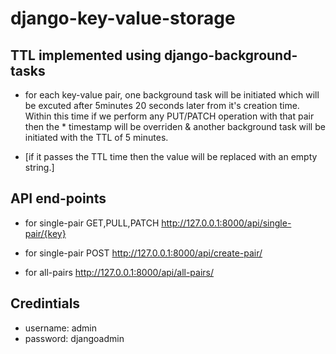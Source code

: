 # django-key-value-storage

## TTL implemented using django-background-tasks
* for each key-value pair, one background task will be initiated which will be excuted after 5minutes 20 seconds later from it's creation time. Within this time if we perform any PUT/PATCH operation with that pair then the * timestamp will be overriden & another background task will be initiated with the TTL of 5 minutes.

* [if it passes the TTL time then the value will be replaced with an empty string.]

## API end-points

* for single-pair GET,PULL,PATCH
http://127.0.0.1:8000/api/single-pair/{key}

* for single-pair POST
http://127.0.0.1:8000/api/create-pair/

* for all-pairs
http://127.0.0.1:8000/api/all-pairs/



## Credintials

* username: admin
* password: djangoadmin